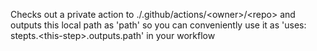 Checks out a private action to ./.github/actions/&lt;owner&gt;/&lt;repo&gt; and outputs this local path as 'path' so you can conveniently use it as 'uses: stepts.&lt;this-step&gt;.outputs.path' in your workflow